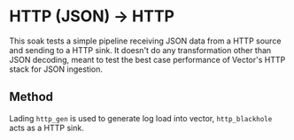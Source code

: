# HTTP (JSON) -> HTTP

This soak tests a simple pipeline receiving JSON data from a HTTP source and
sending to a HTTP sink. It doesn't do any transformation other than JSON
decoding, meant to test the best case performance of Vector's HTTP stack for
JSON ingestion.

## Method

Lading `http_gen` is used to generate log load into vector, `http_blackhole`
acts as a HTTP sink.
